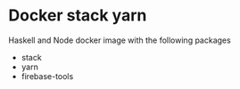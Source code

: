# Docker stack yarn
Haskell and Node docker image with the following packages
  * stack
  * yarn
  * firebase-tools
